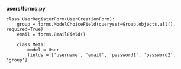 **users/forms.py**

    class UserRegisterForm(UserCreationForm):
        group = forms.ModelChoiceField(queryset=Group.objects.all(), required=True)
        email = forms.EmailField()

        class Meta:
            model = User
            fields = ['username', 'email', 'password1', 'password2', 'group']
